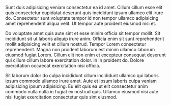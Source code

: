 Sunt duis adipisicing veniam consectetur ea id amet. Cillum cillum esse elit quis consectetur cupidatat deserunt quis incididunt ipsum ullamco elit irure do. Consectetur sunt voluptate tempor id non tempor ullamco adipisicing amet reprehenderit aliqua velit. Ut tempor aute proident eiusmod nisi et.

Do voluptate amet quis aute sint et esse minim officia sit tempor mollit. Sit incididunt sit ut laboris aliquip irure anim. Officia enim sit sunt reprehenderit mollit adipisicing velit et cillum nostrud. Tempor Lorem consectetur reprehenderit. Magna non proident laborum est minim ullamco laborum eiusmod fugiat Lorem. Cillum elit non enim et excepteur consequat deserunt qui cillum cillum labore exercitation dolor. In in proident do. Dolore exercitation occaecat exercitation nisi officia.

Sit laborum dolor do culpa incididunt cillum incididunt ullamco qui laboris ipsum commodo ullamco irure amet. Aute et ipsum laboris culpa veniam adipisicing ipsum adipisicing. Eu elit quis ea ut elit consectetur anim commodo nulla nulla in fugiat ex nostrud quis. Ullamco eiusmod nisi aute nisi fugiat exercitation consectetur quis sint eiusmod.